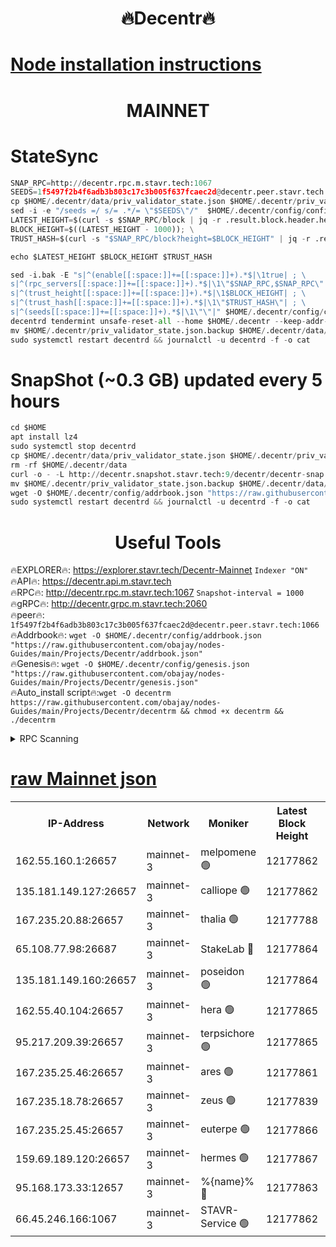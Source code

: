 <h1 align="center"> 🔥Decentr🔥</h1>

[Node installation instructions](https://github.com/obajay/nodes-Guides/tree/main/Projects/Decentr)
=
<h1 align="center"> MAINNET</h1>

# StateSync
```python
SNAP_RPC=http://decentr.rpc.m.stavr.tech:1067
SEEDS=1f5497f2b4f6adb3b803c17c3b005f637fcaec2d@decentr.peer.stavr.tech:1066
cp $HOME/.decentr/data/priv_validator_state.json $HOME/.decentr/priv_validator_state.json.backup
sed -i -e "/seeds =/ s/= .*/= \"$SEEDS\"/"  $HOME/.decentr/config/config.toml
LATEST_HEIGHT=$(curl -s $SNAP_RPC/block | jq -r .result.block.header.height); \
BLOCK_HEIGHT=$((LATEST_HEIGHT - 1000)); \
TRUST_HASH=$(curl -s "$SNAP_RPC/block?height=$BLOCK_HEIGHT" | jq -r .result.block_id.hash)

echo $LATEST_HEIGHT $BLOCK_HEIGHT $TRUST_HASH

sed -i.bak -E "s|^(enable[[:space:]]+=[[:space:]]+).*$|\1true| ; \
s|^(rpc_servers[[:space:]]+=[[:space:]]+).*$|\1\"$SNAP_RPC,$SNAP_RPC\"| ; \
s|^(trust_height[[:space:]]+=[[:space:]]+).*$|\1$BLOCK_HEIGHT| ; \
s|^(trust_hash[[:space:]]+=[[:space:]]+).*$|\1\"$TRUST_HASH\"| ; \
s|^(seeds[[:space:]]+=[[:space:]]+).*$|\1\"\"|" $HOME/.decentr/config/config.toml
decentrd tendermint unsafe-reset-all --home $HOME/.decentr --keep-addr-book
mv $HOME/.decentr/priv_validator_state.json.backup $HOME/.decentr/data/priv_validator_state.json
sudo systemctl restart decentrd && journalctl -u decentrd -f -o cat
```
# SnapShot (~0.3 GB) updated every 5 hours
```python
cd $HOME
apt install lz4
sudo systemctl stop decentrd
cp $HOME/.decentr/data/priv_validator_state.json $HOME/.decentr/priv_validator_state.json.backup
rm -rf $HOME/.decentr/data
curl -o - -L http://decentr.snapshot.stavr.tech:9/decentr/decentr-snap.tar.lz4 | lz4 -c -d - | tar -x -C $HOME/.decentr --strip-components 2
mv $HOME/.decentr/priv_validator_state.json.backup $HOME/.decentr/data/priv_validator_state.json
wget -O $HOME/.decentr/config/addrbook.json "https://raw.githubusercontent.com/obajay/nodes-Guides/main/Projects/Decentr/addrbook.json"
sudo systemctl restart decentrd && journalctl -u decentrd -f -o cat
```

 <h1 align="center"> Useful Tools</h1>

🔥EXPLORER🔥:     https://explorer.stavr.tech/Decentr-Mainnet        `Indexer "ON"` \
🔥API🔥:          https://decentr.api.m.stavr.tech \
🔥RPC🔥:          http://decentr.rpc.m.stavr.tech:1067              `Snapshot-interval = 1000` \
🔥gRPC🔥:         http://decentr.grpc.m.stavr.tech:2060 \
🔥peer🔥:         `1f5497f2b4f6adb3b803c17c3b005f637fcaec2d@decentr.peer.stavr.tech:1066` \
🔥Addrbook🔥:  `wget -O $HOME/.decentr/config/addrbook.json "https://raw.githubusercontent.com/obajay/nodes-Guides/main/Projects/Decentr/addrbook.json"` \
🔥Genesis🔥:  `wget -O $HOME/.decentr/config/genesis.json "https://raw.githubusercontent.com/obajay/nodes-Guides/main/Projects/Decentr/genesis.json"` \
🔥Auto_install script🔥:`wget -O decentrm https://raw.githubusercontent.com/obajay/nodes-Guides/main/Projects/Decentr/decentrm && chmod +x decentrm && ./decentrm`

<details>
<summary>RPC Scanning</summary>

<h2 align="center"> We scan nodes in real time every 4 hours. And we provide the final result of RPC endpoints.
We cannot influence the operation of these nodes in any way. </h2>


```python
If Voting Power is higher than 0 --> then the Node is a validator of the network and may be subject to attack and be a potential threat to the chain.
```
```python
We marked such validators with a red symbol
```

</details>

[raw Mainnet json](https://rpc-check.decentrm.stavr.tech/decentrm/rpc-decentrm-result.json)
=



<table><tr><th>IP-Address</th><th>Network</th><th>Moniker</th><th>Latest Block Height</th><th>Earliest Block Height</th><th>Catching Up</th><th>Tx Index</th><th>Voting Power</th><th>Scan Time</th></tr><tr><td>162.55.160.1:26657</td><td>mainnet-3</td><td>melpomene 🟢</td><td>12177862</td><td>1688950</td><td>False</td><td>on</td><td>0</td><td>2023-12-29T00:15:16.824419467UTC</td></tr><tr><td>135.181.149.127:26657</td><td>mainnet-3</td><td>calliope 🟢</td><td>12177862</td><td>1688950</td><td>False</td><td>on</td><td>0</td><td>2023-12-29T00:15:21.891646329UTC</td></tr><tr><td>167.235.20.88:26657</td><td>mainnet-3</td><td>thalia 🟢</td><td>12177788</td><td>1688950</td><td>False</td><td>on</td><td>0</td><td>2023-12-29T00:15:29.400036690UTC</td></tr><tr><td>65.108.77.98:26687</td><td>mainnet-3</td><td>StakeLab 🔴</td><td>12177864</td><td>1688950</td><td>False</td><td>on</td><td>5423333</td><td>2023-12-29T00:15:29.740881948UTC</td></tr><tr><td>135.181.149.160:26657</td><td>mainnet-3</td><td>poseidon 🟢</td><td>12177864</td><td>1688950</td><td>False</td><td>on</td><td>0</td><td>2023-12-29T00:15:32.448055739UTC</td></tr><tr><td>162.55.40.104:26657</td><td>mainnet-3</td><td>hera 🟢</td><td>12177865</td><td>1688950</td><td>False</td><td>on</td><td>0</td><td>2023-12-29T00:15:34.788071049UTC</td></tr><tr><td>95.217.209.39:26657</td><td>mainnet-3</td><td>terpsichore 🟢</td><td>12177865</td><td>1688950</td><td>False</td><td>on</td><td>0</td><td>2023-12-29T00:15:37.217899710UTC</td></tr><tr><td>167.235.25.46:26657</td><td>mainnet-3</td><td>ares 🟢</td><td>12177861</td><td>1688950</td><td>False</td><td>on</td><td>0</td><td>2023-12-29T00:15:39.583010083UTC</td></tr><tr><td>167.235.18.78:26657</td><td>mainnet-3</td><td>zeus 🟢</td><td>12177839</td><td>1688950</td><td>False</td><td>on</td><td>0</td><td>2023-12-29T00:15:41.995248283UTC</td></tr><tr><td>167.235.25.45:26657</td><td>mainnet-3</td><td>euterpe 🟢</td><td>12177866</td><td>1688950</td><td>False</td><td>on</td><td>0</td><td>2023-12-29T00:15:44.269248396UTC</td></tr><tr><td>159.69.189.120:26657</td><td>mainnet-3</td><td>hermes 🟢</td><td>12177867</td><td>1688950</td><td>False</td><td>on</td><td>0</td><td>2023-12-29T00:15:46.633723913UTC</td></tr><tr><td>95.168.173.33:12657</td><td>mainnet-3</td><td>%{name}% 🔴</td><td>12177863</td><td>8964001</td><td>False</td><td>on</td><td>4174210</td><td>2023-12-29T00:15:23.028477634UTC</td></tr><tr><td>66.45.246.166:1067</td><td>mainnet-3</td><td>STAVR-Service 🟢</td><td>12177862</td><td>12174001</td><td>False</td><td>on</td><td>0</td><td>2023-12-29T00:15:22.459675397UTC</td></tr></table>